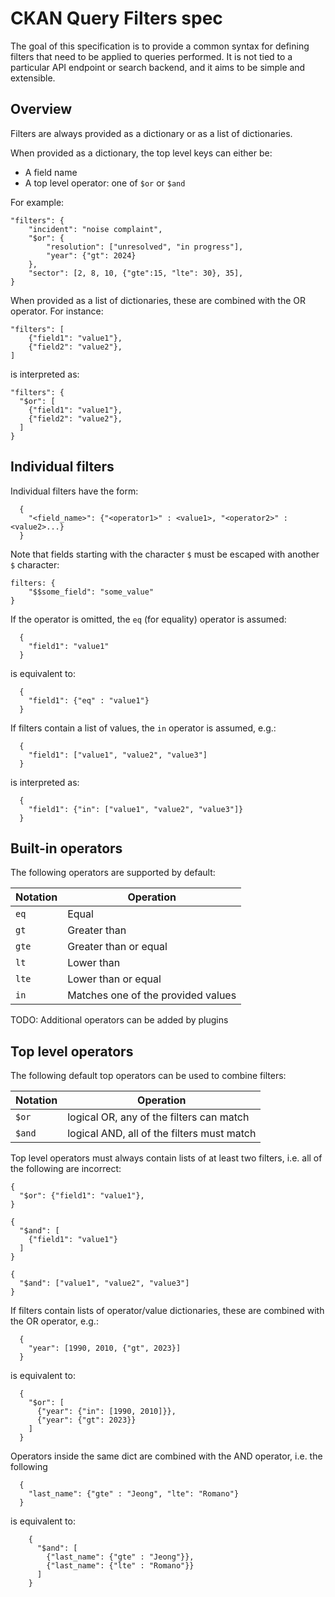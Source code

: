 # CKAN Query Filters spec

The goal of this specification is to provide a common syntax for defining filters
that need to be applied to queries performed. It is not tied to a particular API
endpoint or search backend, and it aims to be simple and extensible.

## Overview

Filters are always provided as a dictionary or as a list of dictionaries.

When provided as a dictionary, the top level keys can either be:

* A field name
* A top level operator: one of `$or` or `$and`

For example:

```
"filters": {
    "incident": "noise complaint",
    "$or": {
        "resolution": ["unresolved", "in progress"],
        "year": {"gt": 2024}
    },
    "sector": [2, 8, 10, {"gte":15, "lte": 30}, 35],
}
```

When provided as a list of dictionaries, these are combined with the OR operator. For instance:

```
"filters": [
    {"field1": "value1"},
    {"field2": "value2"},
]
```

is interpreted as:

```
"filters": {
  "$or": [
    {"field1": "value1"},
    {"field2": "value2"},
  ]
}
```

## Individual filters

Individual filters have the form:

```
  {
    "<field_name>": {"<operator1>" : <value1>, "<operator2>" : <value2>...}
  }

```

Note that fields starting with the character `$` must be escaped with another `$` character:

```
filters: {
    "$$some_field": "some_value"
}
```

If the operator is omitted, the `eq` (for equality) operator is assumed:

```
  {
    "field1": "value1"
  }

```

is equivalent to:

```
  {
    "field1": {"eq" : "value1"}
  }

```

If filters contain a list of values, the `in` operator is assumed, e.g.:

```
  {
    "field1": ["value1", "value2", "value3"]
  }

```

is interpreted as:

```
  {
    "field1": {"in": ["value1", "value2", "value3"]}
  }

```

## Built-in operators

The following operators are supported by default:

| Notation | Operation                            |
| -------- | ------------------------------------ |
| `eq`     | Equal                                |
| `gt`     | Greater than                         |
| `gte`    | Greater than or equal                |
| `lt`     | Lower than                           |
| `lte`    | Lower than or equal                  |
| `in`     | Matches one of the provided values   |

TODO: Additional operators can be added by plugins

## Top level operators

The following default top operators can be used to combine filters:

| Notation | Operation                                  |
| -------- | ------------------------------------------ |
| `$or`    | logical OR, any of the filters can match   |
| `$and`   | logical AND, all of the filters must match |


Top level operators must always contain lists of at least two filters, i.e. all of the 
following are incorrect:

```
{
  "$or": {"field1": "value1"},
}

{
  "$and": [
    {"field1": "value1"}
  ]
}

{
  "$and": ["value1", "value2", "value3"]
}

```

If filters contain lists of operator/value dictionaries, these are combined with the OR operator, e.g.:

```
  {
    "year": [1990, 2010, {"gt", 2023}]
  }
```

is equivalent to:

```
  {
    "$or": [
      {"year": {"in": [1990, 2010]}}, 
      {"year": {"gt": 2023}}
    ]
  }
```

Operators inside the same dict are combined with the AND operator, i.e. the following 

```
  {
    "last_name": {"gte" : "Jeong", "lte": "Romano"}
  }
```

is equivalent to:

```
    {
      "$and": [
        {"last_name": {"gte" : "Jeong"}},
        {"last_name": {"lte" : "Romano"}}
      ]
    }

```
